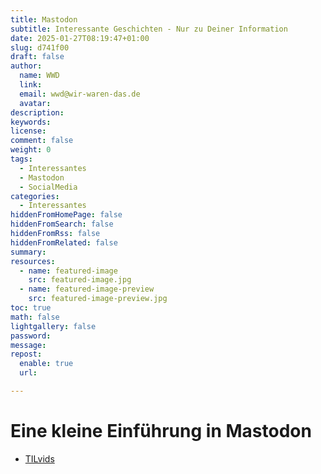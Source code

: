 ```yaml
---
title: Mastodon
subtitle: Interessante Geschichten - Nur zu Deiner Information
date: 2025-01-27T08:19:47+01:00
slug: d741f00
draft: false
author:
  name: WWD
  link: 
  email: wwd@wir-waren-das.de
  avatar:
description:
keywords:
license:
comment: false
weight: 0
tags:
  - Interessantes
  - Mastodon
  - SocialMedia
categories:
  - Interessantes
hiddenFromHomePage: false
hiddenFromSearch: false
hiddenFromRss: false
hiddenFromRelated: false
summary:
resources:
  - name: featured-image
    src: featured-image.jpg
  - name: featured-image-preview
    src: featured-image-preview.jpg
toc: true
math: false
lightgallery: false
password:
message:
repost:
  enable: true
  url:

---
```

<!--more-->
# Eine kleine Einführung in Mastodon

- [TILvids](https://tilvids.com/w/j9UNitki7mEy6wbGyNPjuD)
